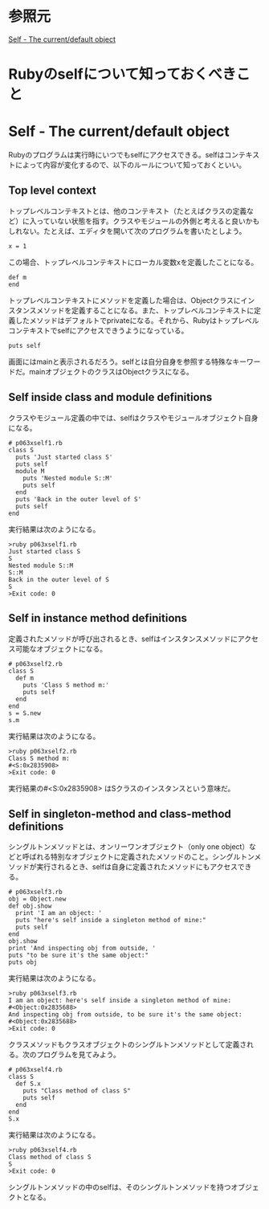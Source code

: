 # 参照元

[Self - The current/default object](http://rubylearning.com/satishtalim/ruby_self.html)

# Rubyのselfについて知っておくべきこと


# Self - The current/default object


Rubyのプログラムは実行時にいつでもselfにアクセスできる。selfはコンテキストによって内容が変化するので、以下のルールについて知っておくといい。


## Top level context


トップレベルコンテキストとは、他のコンテキスト（たとえばクラスの定義など）に入っていない状態を指す。クラスやモジュールの外側と考えると良いかもしれない。たとえば、エディタを開いて次のプログラムを書いたとしよう。

```
x = 1  
```

この場合、トップレベルコンテキストにローカル変数xを定義したことになる。

```
def m  
end
```

トップレベルコンテキストにメソッドを定義した場合は、Objectクラスにインスタンスメソッドを定義することになる。また、トップレベルコンテキストに定義したメソッドはデフォルトでprivateになる。それから、Rubyはトップレベルコンテキストでselfにアクセスできうようになっている。

```
puts self
```

画面にはmainと表示されるだろう。selfとは自分自身を参照する特殊なキーワードだ。mainオブジェクトのクラスはObjectクラスになる。


## Self inside class and module definitions

クラスやモジュール定義の中では、selfはクラスやモジュールオブジェクト自身になる。


```
# p063xself1.rb  
class S  
  puts 'Just started class S'  
  puts self  
  module M  
    puts 'Nested module S::M'  
    puts self  
  end  
  puts 'Back in the outer level of S'  
  puts self  
end  
```

実行結果は次のようになる。

```
>ruby p063xself1.rb  
Just started class S  
S  
Nested module S::M  
S::M  
Back in the outer level of S  
S  
>Exit code: 0  
```


## Self in instance method definitions

定義されたメソッドが呼び出されるとき、selfはインスタンスメソッドにアクセス可能なオブジェクトになる。


```
# p063xself2.rb  
class S  
  def m  
    puts 'Class S method m:'  
    puts self  
  end  
end  
s = S.new  
s.m  
```

実行結果は次のようになる。

```
>ruby p063xself2.rb  
Class S method m:  
#<S:0x2835908>  
>Exit code: 0  
```

実行結果の#<S:0x2835908> はSクラスのインスタンスという意味だ。


## Self in singleton-method and class-method definitions

シングルトンメソッドとは、オンリーワンオブジェクト（only one object）などと呼ばれる特別なオブジェクトに定義されたメソッドのこと。シングルトンメソッドが実行されるとき、selfは自身に定義されたメソッドにもアクセスできる。

```
# p063xself3.rb  
obj = Object.new  
def obj.show  
  print 'I am an object: '  
  puts "here's self inside a singleton method of mine:"  
  puts self  
end  
obj.show  
print 'And inspecting obj from outside, ' 
puts "to be sure it's the same object:"  
puts obj  
```

実行結果は次のようになる。

```
>ruby p063xself3.rb  
I am an object: here's self inside a singleton method of mine: 
#<Object:0x2835688> 
And inspecting obj from outside, to be sure it's the same object:  
#<Object:0x2835688>  
>Exit code: 0  
```

クラスメソッドもクラスオブジェクトのシングルトンメソッドとして定義される。次のプログラムを見てみよう。

```
# p063xself4.rb  
class S  
  def S.x  
    puts "Class method of class S"  
    puts self  
  end  
end  
S.x  
```

実行結果は次のようになる。

```
>ruby p063xself4.rb  
Class method of class S  
S  
>Exit code: 0  
```

シングルトンメソッドの中のselfは、そのシングルトンメソッドを持つオブジェクトとなる。

